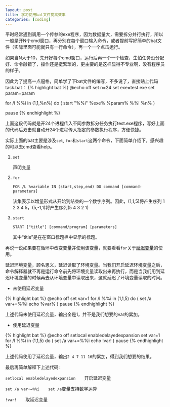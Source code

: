 ```yaml
---
layout: post
title: 学习使用bat文件提高效率
categories: [coding]
---
```


平时经常遇到调用一个传参的exe程序，因为数据量大，需要拆分并行执行，所以一般是开N个cmd窗口，再分别在每个窗口输入命令，或者提前写好简单的bat文件（实际里面可能就只有一行命令），再一个一个点击运行。

如果当N大于10，先开好每个cmd窗口，运行后再一个一个检查，生怕任务没分配好、命令敲错了，操作还是挺繁琐的，更主要的是这样显得不专业啊，没有程序员的样子。

因此为了提高一点逼格，简单学了下bat文件的编写，不多说了，直接贴上代码task.bat：
{% highlight bat %}
@echo off
set n=24
set exe=test.exe
set param=param

for /l %%i in (1,1,%n%) do (
start "%%i" %exe% %param% %%i %n% 
)

pause
{% endhighlight %}

上面这段代码就是开24个进程传入不同参数拆分任务执行test.exe程序，写好上面的代码后双击就自动开24个进程传入指定的参数执行程序，方便快捷。

实际上面的bat主要是涉及`set`, `for`和`start`这两个命令，下面简单介绍下，感兴趣的可以去cmd查看help。

1. `set`

	声明变量

2. `for`

	`FOR /L %variable IN (start,step,end) DO command [command-parameters]`

	该集表示以增量形式从开始到结束的一个数字序列。因此，(1,1,5)将产生序列
    1 2 3 4 5，(5,-1,1)将产生序列(5 4 3 2 1)

3. `start`

	`START ["title"] [command/program] [parameters]`
	
	其中“title”是在在窗口标题栏中显示的标题。

再说一说如果要在循环中改变变量并使用该变量，就要看看`for`关于[延迟变量](http://blog.sina.com.cn/s/blog_625651900100jzyj.html)的使用。

延迟环境变量，顾名思义，延迟读取了环境变量。当我们开启延迟环境变量之后，命令解释器就不再是运行命令前先将环境变量读取出来再执行，而是当我们用到延迟环境变量的时候再去从环境变量中读取出来，这就延迟了环境变量读取的时间。

* 未使用延迟变量

{% highlight bat %}
@echo off
set var=1
for /l %%i in (1,1,5) do (
set /a var+=%%i
echo %var%
)
pause
{% endhighlight %}

上述代码未使用延迟变量，输出全是1，并不是我们想要的var的累加。

* 使用延迟变量

{% highlight bat %}
@echo off
setlocal enabledelayedexpansion
set var=1
for /l %%i in (1,1,5) do (
set /a var+=%%i
echo !var!
)
pause
{% endhighlight %}
	
上述代码使用了延迟变量，输出`2 4 7 11 16`的累加，得到我们想要的结果。

最后再简单解释下上述代码:

`setlocal enabledelayedexpansion`　　开启延迟变量

`set /a var+=%%i`　　`set /a`变量支持数学运算

`!var!`　　取延迟变量